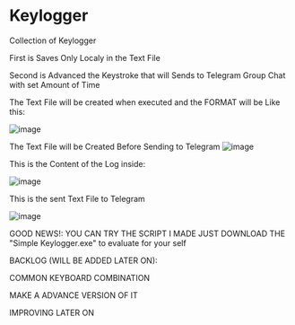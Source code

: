 # Keylogger

Collection of Keylogger 

First is Saves Only Localy in the Text File

Second is Advanced the Keystroke that will Sends to Telegram Group Chat with set Amount of Time


The Text File will be created when executed and the FORMAT will be Like this:

![image](https://github.com/dtsiken/Keylogger/assets/101923825/8a3fbbad-d49c-46ff-a627-65faa0c88035)

The Text File will be Created Before Sending to Telegram
![image](https://github.com/dtsiken/Keylogger/assets/101923825/0bef8a42-67c6-4c55-9128-12c2512d5e61)



This is the Content of the Log inside:

![image](https://github.com/dtsiken/Keylogger/assets/101923825/deece16b-c1ee-4332-b378-a067843f0336)

This is the sent Text File to Telegram

![image](https://github.com/dtsiken/Keylogger/assets/101923825/e129e57c-534e-4999-a7eb-646bf38e4b6a)



GOOD NEWS!:
YOU CAN TRY THE SCRIPT I MADE JUST DOWNLOAD THE "Simple Keylogger.exe" to evaluate for your self


BACKLOG (WILL BE ADDED LATER ON):




COMMON KEYBOARD COMBINATION


MAKE A ADVANCE VERSION OF IT


IMPROVING LATER ON
